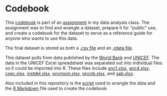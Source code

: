 # Codebook

This [codebook](codebook.pdf) is part of an [assignment](codebook-assignment.pdf) in my data analysis class. The assignment was to find and wrangle a dataset, prepare it for "public" use, and create a codebook for the dataset to serve as a reference guide for anyone who wants to use this data.

The final dataset is stored as both a [.csv file](maternal_health_2014.csv) and an [.rdata file](maternal_health_2014.rdata).

This dataset pulls from data published by the [World Bank](WB_MMR_2014.csv) and [UNICEF](Maternal-and-Newborn-Coverage-Database-December-2022.xlsx). The data in the UNICEF Excel spreadsheet was separated out into individual files so it could be imported into R. These files include [anc1.xlsx](anc1.xlsx), [anc4.xlsx](anc4.xlsx), [csec.xlsx](csec.xlsx), [instdel.xlsx](instdel.xlsx), [pncmom.xlsx](pncmom.xlsx), [pncnb.xlsx](pncnb.xlsx), and [sab.xlsx](sab.xlsx).

Also included in this repository is the [script](codebook.Rproj) used to wrangle the data and the [R Markdown](codebook.Rmd) file used to create the codebook.
